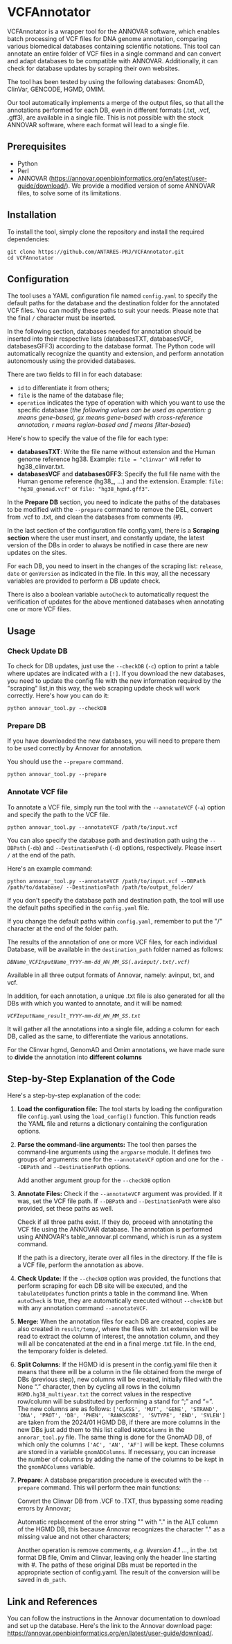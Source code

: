 # VCFAnnotator

VCFAnnotator is a wrapper tool for the ANNOVAR software, which enables batch processing of VCF files for DNA genome annotation, comparing various biomedical databases containing scientific notations.
This tool can annotate an entire folder of VCF files in a single command and can convert and adapt databases to be compatible with ANNOVAR.
Additionally, it can check for database updates by scraping their own websites.

The tool has been tested by using the following databases: GnomAD, ClinVar, GENCODE, HGMD, OMIM.

Our tool automatically implements a merge of the output files, so that all the annotations performed for each DB, even in different formats (.txt, .vcf, .gff3), are available in a single file. This is not possible with the stock ANNOVAR software, where each format will lead to a single file.

## Prerequisites

- Python
- Perl
- ANNOVAR (https://annovar.openbioinformatics.org/en/latest/user-guide/download/). We provide a modified version of some ANNOVAR files, to solve some of its limitations.

## Installation

To install the tool, simply clone the repository and install the required dependencies:

```
git clone https://github.com/ANTARES-PRJ/VCFAnnotator.git
cd VCFAnnotator
```


## Configuration

The tool uses a YAML configuration file named `config.yaml` to specify the default paths for the database and the destination folder for the annotated VCF files. You can modify these paths to suit your needs. Please note that the final `/` character must be inserted.

In the following section, databases needed for annotation should be inserted into their respective lists (databasesTXT, databasesVCF, databasesGFF3) according to the database format. The Python code will automatically recognize the quantity and extension, and perform annotation autonomously using the provided databases.

There are two fields to fill in for each database:
- `id` to differentiate it from others;
- `file` is the name of the database file;
- `operation` indicates the type of operation with which you want to use the specific database (*the following values can be used as operation:
g means gene-based, gx means gene-based with cross-reference annotation, r means region-based and f means filter-based*)

Here's how to specify the value of the file for each type:
- **databasesTXT**: Write the file name without extension and the Human genome reference hg38.
Example: `file = "clinvar"` will refer to hg38_clinvar.txt.
- **databasesVCF** and **databasesGFF3**: Specify the full file name with the Human genome reference (hg38_, ...) and the extension.
Example: `file: "hg38_gnomad.vcf"` or `file: "hg38_hgmd.gff3"`.

In the **Prepare DB** section, you need to indicate the paths of the databases to be modified with the `--prepare` command to remove the DEL, convert from .vcf to .txt, and clean the databases from comments (#).

In the last section of the configuration file config.yaml, there is a **Scraping section** where the user must insert, and constantly update, the latest version of the DBs in order to always be notified in case there are new updates on the sites.

For each DB, you need to insert in the changes of the scraping list: `release`, `date` or `genVersion` as indicated in the file. In this way, all the necessary variables are provided to perform a DB update check.

There is also a boolean variable `autoCheck` to automatically request the verification of updates for the above mentioned databases when annotating one or more VCF files.

## Usage

### Check Update DB

To check for DB updates, just use the `--checkDB` (`-c`) option to print a table where updates are indicated with a `[!]`.
If you download the new databases, you need to update the config file with the new information required by the "scraping" list,in this way, the web scraping update check will work correctly. Here's how you can do it:
```
python annovar_tool.py --checkDB
``` 

### Prepare DB
If you have downloaded the new databases, you will need to prepare them to be used correctly by Annovar for annotation.

You should use the `--prepare` command.
```
python annovar_tool.py --prepare
```

### Annotate VCF file

To annotate a VCF file, simply run the tool with the `--annotateVCF` (`-a`) option and specify the path to the VCF file. 
```
python annovar_tool.py --annotateVCF /path/to/input.vcf
```

You can also specify the database path and destination path using the `--DBPath` (`-db`) and `--DestinationPath` (`-d`) options, respectively.
Please insert `/` at the end of the path.

Here's an example command:

```
python annovar_tool.py --annotateVCF /path/to/input.vcf --DBPath /path/to/database/ --DestinationPath /path/to/output_folder/
```

If you don't specify the database path and destination path, the tool will use the default paths specified in the `config.yaml` file.

If you change the default paths within `config.yaml`, remember to put the "/" character at the end of the folder path.

The results of the annotation of one or more VCF files, for each individual Database, will be available in the `destination_path` folder named as follows:

*`DBName_VCFInputName_YYYY-mm-dd_HH_MM_SS(.avinput/.txt/.vcf)`*

Available in all three output formats of Annovar, namely: avinput, txt, and vcf.

In addition, for each annotation, a unique .txt file is also generated for all the DBs with which you wanted to annotate, and it will be named:

*`VCFInputName_result_YYYY-mm-dd_HH_MM_SS.txt`*

It will gather all the annotations into a single file, adding a column for each DB, called as the same, to differentiate the various annotations.

For the Clinvar hgmd, GenomAD and Omim annotations, we have made sure to **divide** the annotation into **different columns**


## Step-by-Step Explanation of the Code

Here's a step-by-step explanation of the code:

1. **Load the configuration file:** The tool starts by loading the configuration file `config.yaml` using the `load_config()` function. This function reads the YAML file and returns a dictionary containing the configuration options.

2. **Parse the command-line arguments:** The tool then parses the command-line arguments using the `argparse` module. It defines two groups of arguments: one for the `--annotateVCF` option and one for the `--DBPath` and `--DestinationPath` options.

    Add another argument group for the `--checkDB` option

3. **Annotate Files:** Check if the `--annotateVCF` argument was provided. If it was, set the VCF file path. If `--DBPath` and `--DestinationPath` were also provided, set these paths as well.

    Check if all three paths exist. If they do, proceed with annotating the VCF file using the ANNOVAR database. The annotation is performed using ANNOVAR's table_annovar.pl command, which is run as a system command.

    If the path is a directory, iterate over all files in the directory. If the file is a VCF file, perform the annotation as above.

4. **Check Update:** If the `--checkDB` option was provided, the functions that perform scraping for each DB site will be executed, and the `tabulateUpdates` function prints a table in the command line. When `autoCheck` is true, they are automatically executed without `--checkDB` but with any annotation command `--annotateVCF`.

5. **Merge:** When the annotation files for each DB are created, copies are also created in `result/temp/`, where the files with .txt extension will be read to extract the column of interest, the annotation column, and they will all be concatenated at the end in a final merge .txt file. In the end, the temporary folder is deleted.

6. **Split Columns:** If the HGMD id is present in the config.yaml file then it means that there will be a column in the file obtained from the merge of DBs (previous step), new columns will be created, initially filled with the None “.” character, then by cycling all rows in the column `HGMD.hg38_multiyear.txt` the correct values in the respective row/column will be substituted by performing a stand for “;” and “=”.
The new columns are as follows:
`['CLASS', 'MUT', 'GENE', 'STRAND', 'DNA', 'PROT', 'DB', 'PHEN', 'RANKSCORE', 'SVTYPE', 'END', 'SVLEN']`
are taken from the 2024/01 HGMD DB, if there are more columns in the new DBs just add them to this list called `HGMDColumns` in the `annorar_tool.py` file.
    The same thing is done for the GnomAD DB, of which only the columns `['AC', 'AN', 'AF']` will be kept. These columns are stored in a variable `gnomADColumns`. If necessary, you can increase the number of columns by adding the name of the columns to be kept in the `gnomADColumns` variable.

7. **Prepare:** A database preparation procedure is executed with the  `--prepare` command. This will perform thee main functions:
    
    Convert the Clinvar DB from .VCF to .TXT, thus bypassing some reading errors by Annovar;
    
    Automatic replacement of the error string "" with "." in the ALT column of the HGMD DB, this because Annovar recognizes the character "." as a missing value and not other characters;
    
    Another operation is remove comments, *e.g. #version 4.1 ...*, in the .txt format DB file, Omim and Clinvar, leaving only the header line starting with #. The paths of these original DBs must be reported in the appropriate section of config.yaml. The result of the conversion will be saved in  `db_path`.



## Link and References

 You can follow the instructions in the Annovar documentation to download and set up the database. Here's the link to the Annovar download page:
 https://annovar.openbioinformatics.org/en/latest/user-guide/download/.
